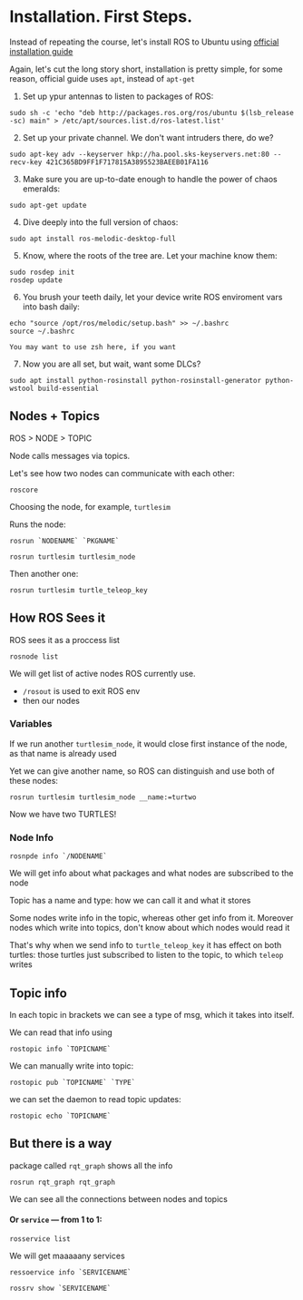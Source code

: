 # Installation. First Steps.

Instead of repeating the course, let's install ROS to Ubuntu using [official installation guide](http://wiki.ros.org/melodic/Installation/Ubuntu)

Again, let's cut the long story short, installation is pretty simple, for some reason, official guide uses `apt`, instead of `apt-get`

1. Set up ypur antennas to listen to packages of ROS:

```console
sudo sh -c 'echo "deb http://packages.ros.org/ros/ubuntu $(lsb_release -sc) main" > /etc/apt/sources.list.d/ros-latest.list'
```

2. Set up your private channel. We don't want intruders there, do we?

```console
sudo apt-key adv --keyserver hkp://ha.pool.sks-keyservers.net:80 --recv-key 421C365BD9FF1F717815A3895523BAEEB01FA116
```

3. Make sure you are up-to-date enough to handle the power of chaos emeralds:

```console
sudo apt-get update
```

4. Dive deeply into the full version of chaos:

```console
sudo apt install ros-melodic-desktop-full
```

5. Know, where the roots of the tree are. Let your machine know them:

```console
sudo rosdep init
rosdep update
```

6. You brush your teeth daily, let your device write ROS enviroment vars into bash daily:

```console
echo "source /opt/ros/melodic/setup.bash" >> ~/.bashrc
source ~/.bashrc
```

    You may want to use zsh here, if you want

7. Now you are all set, but wait, want some DLCs?

```console
sudo apt install python-rosinstall python-rosinstall-generator python-wstool build-essential
```

## Nodes + Topics

ROS > NODE > TOPIC

Node calls messages via topics.

Let's see how two nodes can communicate with each other:

```console
roscore
```

Choosing the node, for example, `turtlesim`

Runs the node:

```console
rosrun `NODENAME` `PKGNAME`

rosrun turtlesim turtlesim_node
```

Then another one:

```console
rosrun turtlesim turtle_teleop_key
```

## How ROS Sees it

ROS sees it as a proccess list

```console
rosnode list
```

We will get list of active nodes ROS currently use.

- `/rosout` is used to exit ROS env
- then our nodes

### Variables

If we run another `turtlesim_node`, it would close first instance of the node, as that name is already used

Yet we can give another name, so ROS can distinguish and use both of these nodes:

```console
rosrun turtlesim turtlesim_node __name:=turtwo
```

Now we have two TURTLES!

### Node Info

```console
rosnpde info `/NODENAME`
```

We will get info about what packages and what nodes are subscribed to the node

Topic has a name and type: how we can call it and what it stores

Some nodes write info in the topic, whereas other get info from it. Moreover nodes which write into topics, don't know about which nodes would read it

That's why when we send info to `turtle_teleop_key` it has effect on both turtles: those turtles just subscribed to listen to the topic, to which `teleop` writes

## Topic info

In each topic in brackets we can see a type of msg, which it takes into itself.

We can read that info using

```console
rostopic info `TOPICNAME`
```

We can manually write into topic:

```
rostopic pub `TOPICNAME` `TYPE`
```

we can set the daemon to read topic updates:

```console
rostopic echo `TOPICNAME`
```

## But there is a way

package called `rqt_graph` shows all the info

```console
rosrun rqt_graph rqt_graph
```

We can see all the connections between nodes and topics

#### Or `service` — from 1 to 1:

```console
rosservice list
```

We will get maaaaany services

```console
ressoervice info `SERVICENAME`
```

```console
rossrv show `SERVICENAME`
```
